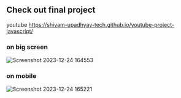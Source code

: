 ## Check out final project
<a>youtube<a/>
https://shivam-upadhyay-tech.github.io/youtube-project-javascript/

### on big screen
![Screenshot 2023-12-24 164553](https://github.com/shivam-upadhyay-tech/youtube-project-javascript/assets/144478276/c5ce1750-cc8c-417a-b5e0-8dcf9aaee02e)

### on mobile
![Screenshot 2023-12-24 165221](https://github.com/shivam-upadhyay-tech/youtube-project-javascript/assets/144478276/c2750c5b-5580-4dad-ac3f-cda9c0a1853f)
